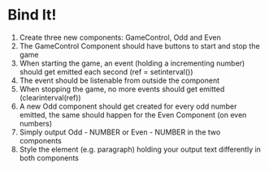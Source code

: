 # Bind It!

1. Create three new components: GameControl, Odd and Even
2. The GameControl Component should have buttons to start and stop the game
3. When starting the game, an event (holding a incrementing number) should get emitted each second (ref = setinterval())
4. The event should be listenable from outside the component
5. When stopping the game, no more events should get emitted (clearinterval(ref))
6. A new Odd component should get created for every odd number emitted, the same should happen for the Even Component (on even numbers)
7. Simply output Odd - NUMBER or Even - NUMBER in the two components
8. Style the element (e.g. paragraph) holding your output text differently in both components

